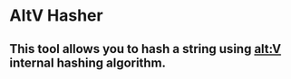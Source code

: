 # AltV Hasher

## This tool allows you to hash a string using [alt:V](https://github.com/altmp) internal hashing algorithm.
